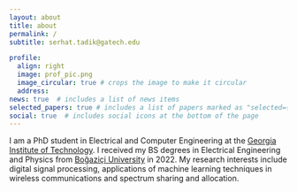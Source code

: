 ```yaml
---
layout: about
title: about
permalink: /
subtitle: serhat.tadik@gatech.edu

profile:
  align: right
  image: prof_pic.png
  image_circular: true # crops the image to make it circular
  address:
news: true  # includes a list of news items
selected_papers: true # includes a list of papers marked as "selected={true}"
social: true  # includes social icons at the bottom of the page
---
```

I am a PhD student in Electrical and Computer Engineering at the [Georgia Institute of Technology](https://www.gatech.edu/). I received my BS degrees in Electrical Engineering and Physics from [Boğaziçi University](https://bogazici.edu.tr/en_US/) in 2022. My research interests include digital signal processing, applications of machine learning techniques in wireless communications and spectrum sharing and allocation.
